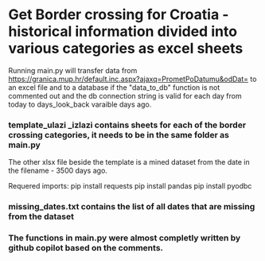 # Get Border crossing for Croatia - historical information divided into various categories as excel sheets

Running main.py will transfer data from https://granica.mup.hr/default.inc.aspx?ajaxq=PrometPoDatumu&odDat= to an
excel file and to a database if the "data_to_db" function is not commented out and the db connection string is valid
for each day from today to days_look_back varaible days ago.

### template_ulazi _izlazi contains sheets for each of the border crossing categories, it needs to be in the same folder as main.py

The other xlsx file beside the template is a mined dataset from the date in the filename - 3500 days ago.

Requered imports:
pip install requests
pip install pandas
pip install pyodbc

### missing_dates.txt contains the list of all dates that are missing from the dataset


### The functions in main.py were almost completly written by github copilot based on the comments.

